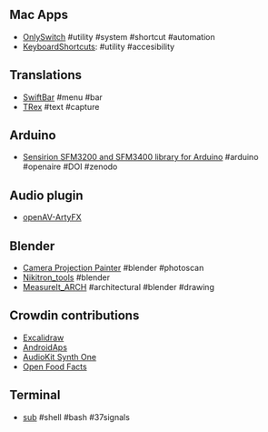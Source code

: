 ## Mac Apps

* [OnlySwitch](https://github.com/jacklandrin/OnlySwitch) #utility #system #shortcut #automation
* [KeyboardShortcuts](https://github.com/sindresorhus/KeyboardShortcuts): #utility #accesibility

## Translations
* [SwiftBar](https://github.com/swiftbar/SwiftBar/) #menu #bar
* [TRex](https://github.com/amebalabs/TRex) #text #capture

## Arduino
* [Sensirion SFM3200 and SFM3400 library for Arduino](https://github.com/PubInv/SFM3X00) #arduino #openaire #DOI #zenodo

## Audio plugin
* [openAV-ArtyFX](https://github.com/openAVproductions/openAV-ArtyFX)

## Blender
* [Camera Projection Painter](https://github.com/BlenderHQ/camera_projection_painter) #blender #photoscan
* [Nikitron_tools](https://github.com/nortikin/nikitron_tools) #blender
* [MeasureIt_ARCH](https://github.com/kevancress/MeasureIt_ARCH) #architectural #blender #drawing

## Crowdin contributions
* [Excalidraw](https://crowdin.com/project/excalidraw/es-ES)
* [AndroidAps](https://crowdin.com/project/androidaps/es-ES)
* [AudioKit Synth One](https://crowdin.com/project/audiokit-synth-one/es-ES)
* [Open Food Facts](https://crowdin.com/project/openfoodfacts/es-ES)

## Terminal
* [sub](https://github.com/qrush/sub) #shell #bash #37signals

